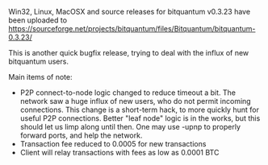 Win32, Linux, MacOSX and source releases for bitquantum v0.3.23 have been uploaded to
https://sourceforge.net/projects/bitquantum/files/Bitquantum/bitquantum-0.3.23/

This is another quick bugfix release, trying to deal with the influx of new bitquantum users.

Main items of note:

* P2P connect-to-node logic changed to reduce timeout a bit.  The network saw a huge influx of new users, who do not permit incoming connections.  This change is a short-term hack, to more quickly hunt for useful P2P connections.  Better "leaf node" logic is in the works, but this should let us limp along until then.  One may use -upnp to properly forward ports, and help the network.
* Transaction fee reduced to 0.0005 for new transactions
* Client will relay transactions with fees as low as 0.0001 BTC
